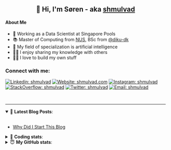 <h2 align="center">
	👋 Hi, I'm Søren - aka <a href="https://shmulvad.com">shmulvad</a>
</h2>

#### About Me
- 🤖 Working as a Data Scientist at Singapore Pools
- 📚 Master of Computing from [NUS], BSc from [@diku-dk]
- 🧠 My field of specialization is artificial intelligence
- 👨‍🏫 I enjoy sharing my knowledge with others
- 👨‍💻 I love to build my own stuff

### Connect with me:

[![Linkedin: shmulvad](https://img.shields.io/badge/shmulvad-blue?style=flat&logo=Linkedin&logoColor=white)][linkedin]
[![Website: shmulvad.com](https://img.shields.io/badge/shmulvad.com-47CCCC?&style=flat&logo=Google-Chrome&logoColor=white)][website]
[![Instagram: shmulvad](https://img.shields.io/badge/-@shmulvad-purple?style=flat&logo=Instagram&logoColor=white)][instagram]
[![StackOverflow: shmulvad](https://img.shields.io/badge/shmulvad-FE7A16?style=flat&logo=stack-overflow&logoColor=white)][stackOverflow]
[![Twitter: shmulvad](https://img.shields.io/badge/@shmulvad-1ca0f1?style=flat&logo=twitter&logoColor=white)][twitter]
[![Email: shmulvad](https://img.shields.io/badge/shmulvad-D14836?style=flat&logo=gmail&logoColor=white)][mail]

<br />

---

<details open>
 <summary>📕 <b>Latest Blog Posts</b>: </summary>

<br>

<!-- BLOG-POST-LIST:START -->
- [Why Did I Start This Blog](https://shmulvad.com/blog/why-did-start-this-blog)
<!-- BLOG-POST-LIST:END -->

</details>

<!-- --- -->

<details>
 <summary>🤖 <b>Coding stats</b>: </summary>

<br>

NOTE: Doesn't track coding at work or work done in environments such as Jupyter Notebooks.

<!--START_SECTION:waka-->
![Code Time](http://img.shields.io/badge/Code%20Time-1%2C867%20hrs%2012%20mins-blue)

**I'm a Night 🦉** 

```text
🌞 Morning                441 commits         ██░░░░░░░░░░░░░░░░░░░░░░░   09.25 % 
🌆 Daytime                1260 commits        ███████░░░░░░░░░░░░░░░░░░   26.44 % 
🌃 Evening                1935 commits        ██████████░░░░░░░░░░░░░░░   40.61 % 
🌙 Night                  1129 commits        ██████░░░░░░░░░░░░░░░░░░░   23.69 % 
```


📊 **This Week I Spent My Time On** 

```text
💬 Programming Languages: 
Python                   9 hrs 9 mins        ████████████████░░░░░░░░░   65.08 % 
Rust                     2 hrs 58 mins       █████░░░░░░░░░░░░░░░░░░░░   21.16 % 
Other                    1 hr 19 mins        ██░░░░░░░░░░░░░░░░░░░░░░░   09.41 % 
YAML                     14 mins             ░░░░░░░░░░░░░░░░░░░░░░░░░   01.78 % 
Markdown                 12 mins             ░░░░░░░░░░░░░░░░░░░░░░░░░   01.48 % 

🔥 Editors: 
VS Code                  12 hrs 46 mins      ███████████████████████░░   90.89 % 
Zsh                      1 hr 16 mins        ██░░░░░░░░░░░░░░░░░░░░░░░   09.11 % 

🐱‍💻 Projects: 
search_string_poc        4 hrs 42 mins       ████████░░░░░░░░░░░░░░░░░   33.47 % 
search_string            4 hrs 28 mins       ████████░░░░░░░░░░░░░░░░░   31.88 % 
search_string_test       2 hrs 35 mins       █████░░░░░░░░░░░░░░░░░░░░   18.42 % 
company-scrapers         1 hr 9 mins         ██░░░░░░░░░░░░░░░░░░░░░░░   08.29 % 
search_string_rust       30 mins             █░░░░░░░░░░░░░░░░░░░░░░░░   03.64 % 
```


 Last Updated on 08/04/2023 18:40:44 UTC
<!--END_SECTION:waka-->

</details>

<!-- --- -->

<details>
 <summary>😇 <b>My GitHub stats</b>: </summary>

<br>

<img align="left" alt="shmulvad's Github Stats" src="https://github-readme-stats.vercel.app/api?username=shmulvad&show_icons=true&hide_border=true" />

</details>



[website]: https://shmulvad.com
[twitter]: https://twitter.com/shmulvad
[linkedin]: https://linkedin.com/in/shmulvad
[instagram]: https://instagram.com/shmulvad
[stackOverflow]: https://stackoverflow.com/users/9248793/shmulvad
[mail]: mailto:shmulvad@gmail.com
[@diku-dk]: https://github.com/diku-dk
[github]: https://github.com/shmulvad
[NUS]: https://www.nus.edu.sg